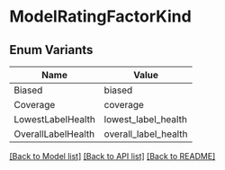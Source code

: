 # ModelRatingFactorKind

## Enum Variants

| Name | Value |
|---- | -----|
| Biased | biased |
| Coverage | coverage |
| LowestLabelHealth | lowest_label_health |
| OverallLabelHealth | overall_label_health |


[[Back to Model list]](../README.md#documentation-for-models) [[Back to API list]](../README.md#documentation-for-api-endpoints) [[Back to README]](../README.md)


